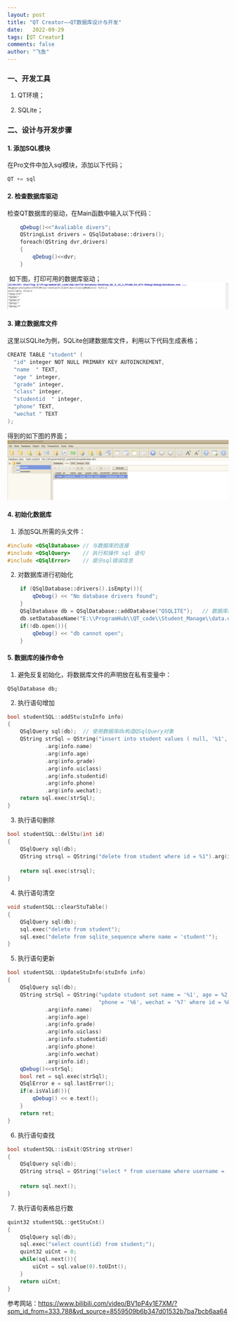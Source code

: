 ```yaml
---
layout: post
title: "QT Creator——QT数据库设计与开发"
date:   2022-09-29
tags: [QT Creator]
comments: false
author: "飞鱼"
---
```


### 一、开发工具

1. QT环境；

2. SQLite；

### 二、设计与开发步骤

#### 1. 添加SQL模块

在Pro文件中加入sql模块，添加以下代码；

````C++
QT += sql
````
#### 2. 检查数据库驱动

检查QT数据库的驱动，在Main函数中输入以下代码：

````C++
    qDebug()<<"Avaliable divers";
    QStringList drivers = QSqlDatabase::drivers();
    foreach(QString dvr,drivers)
    {
        qDebug()<<dvr;
    }
````
​	如下图，打印可用的数据库驱动；
![image-20220724224955870](https://raw.githubusercontent.com/JDavi123123/JDavi123123.github.io/master/images/202209291139248.png)

#### 3. 建立数据库文件

这里以SQLite为例，SQLite创建数据库文件，利用以下代码生成表格；

````c++
CREATE TABLE "student" (
  "id" integer NOT NULL PRIMARY KEY AUTOINCREMENT,
  "name  " TEXT,
  "age " integer,
  "grade" integer,
  "class" integer,
  "studentid  " integer,
  "phone" TEXT,
  "wechat " TEXT
);
````

得到的如下图的界面；
![image-20220724231742935](https://raw.githubusercontent.com/JDavi123123/JDavi123123.github.io/master/images/202209291139554.png)

#### 4. 初始化数据库

1. 添加SQL所需的头文件：

````C++
#include <QSqlDatabase> // 与数据库的连接
#include <QSqlQuery>  	// 执行和操作 sql 语句
#include <QSqlError>  	// 提示sql错误信息
````

2. 对数据库进行初始化

````C++
    if (QSqlDatabase::drivers().isEmpty()){    
        qDebug() << "No database drivers found";
    }
    QSqlDatabase db = QSqlDatabase::addDatabase("QSQLITE");   // 数据库驱动，对应步骤2中打印的数据库驱动名称
    db.setDatabaseName("E:\\ProgramHub\\QT_code\\Student_Manage\\data.db");   // 填写对应的数据库位置
    if(!db.open()){
        qDebug() << "db cannot open";
    }
````

#### 5. 数据库的操作命令

1. 避免反复初始化，将数据库文件的声明放在私有变量中：

````
QSqlDatabase db;
````

2. 执行语句增加

````C++
bool studentSQL::addStu(stuInfo info)
{
    QSqlQuery sql(db);  // 使用数据库db构造QSqlQuery对象
    QString strSql = QString("insert into student values ( null, '%1', '%2', '%3', '%4', '%5', '%6', '%7')")
            .arg(info.name)
            .arg(info.age)
            .arg(info.grade)
            .arg(info.uiclass)
            .arg(info.studentid)
            .arg(info.phone)
            .arg(info.wechat);
    return sql.exec(strSql);
}
````

3. 执行语句删除

````C++
bool studentSQL::delStu(int id)
{
    QSqlQuery sql(db);
    QString strsql = QString("delete from student where id = %1").arg(id);

    return sql.exec(strsql);
}
````

4. 执行语句清空

````C++
void studentSQL::clearStuTable()
{
    QSqlQuery sql(db);
    sql.exec("delete from student");
    sql.exec("delete from sqlite_sequence where name = 'student'");
}
````

5. 执行语句更新
   
````C++
bool studentSQL::UpdateStuInfo(stuInfo info)
{
    QSqlQuery sql(db);
    QString strSql = QString("update student set name = '%1', age = %2, grade = %3, class = %4, studentid = %5, "
                             "phone = '%6', wechat = '%7' where id = %8")
            .arg(info.name)
            .arg(info.age)
            .arg(info.grade)
            .arg(info.uiclass)
            .arg(info.studentid)
            .arg(info.phone)
            .arg(info.wechat)
            .arg(info.id);
    qDebug()<<strSql;
    bool ret = sql.exec(strSql);
    QSqlError e = sql.lastError();
    if(e.isValid()){
        qDebug() << e.text();
    }
    return ret;
}

````
6. 执行语句查找
   
````C++
bool studentSQL::isExit(QString strUser)
{
    QSqlQuery sql(db);
    QString strsql = QString("select * from username where username = '%1'").arg(strUser);

    return sql.next();
}
````

7. 执行语句表格总行数
   
````C++
quint32 studentSQL::getStuCnt()
{
    QSqlQuery sql(db);
    sql.exec("select count(id) from student;");
    quint32 uiCnt = 0;
    while(sql.next()){
        uiCnt = sql.value(0).toUInt();
    }
    return uiCnt;
}
````

参考网站：<https://www.bilibili.com/video/BV1pP4y1E7XM/?spm_id_from=333.788&vd_source=8559509b6b347d01532b7ba7bcb6aa64>
